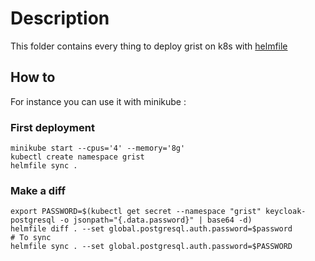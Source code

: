 # Description

This folder contains every thing to deploy grist on k8s with [helmfile](https://github.com/helmfile/helmfile)

## How to

For instance you can use it with minikube :

### First deployment

```
minikube start --cpus='4' --memory='8g'
kubectl create namespace grist
helmfile sync .
```

### Make a diff

```
export PASSWORD=$(kubectl get secret --namespace "grist" keycloak-postgresql -o jsonpath="{.data.password}" | base64 -d)
helmfile diff . --set global.postgresql.auth.password=$password
# To sync 
helmfile sync . --set global.postgresql.auth.password=$PASSWORD
```

